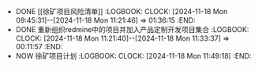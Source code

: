 - DONE [[徐矿项目风险清单]]
  :LOGBOOK:
  CLOCK: [2024-11-18 Mon 09:45:31]--[2024-11-18 Mon 11:21:46] =>  01:36:15
  :END:
- DONE 重新组织redmine中的项目并加入产品定制开发项目集合
  :LOGBOOK:
  CLOCK: [2024-11-18 Mon 11:21:40]--[2024-11-18 Mon 11:33:37] =>  00:11:57
  :END:
- NOW 徐矿项目计划
  :LOGBOOK:
  CLOCK: [2024-11-18 Mon 11:49:18]
  :END: